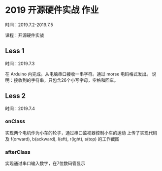 # 2019 开源硬件实战 作业

时间：2019.7.2-2019.7.5

课程：开源硬件实战
## Less 1
时间：2019.7.3

在 Arduino 内完成。从电脑串口接收一串字符。通过 morse 电码格式发出。
说明：接收到的字符串，只包含26个小写字母，空格和回车。
## Less 2
时间：2019.7.4

### onClass
实现两个电机作为小车的轮子，通过串口监视器控制小车的运动
上传了实现代码及 f(orward), b(ackward), l(eft), r(ight), s(top) 的工作截图

### afterClass
实现通过串口输入数字，在7位数码管显示
